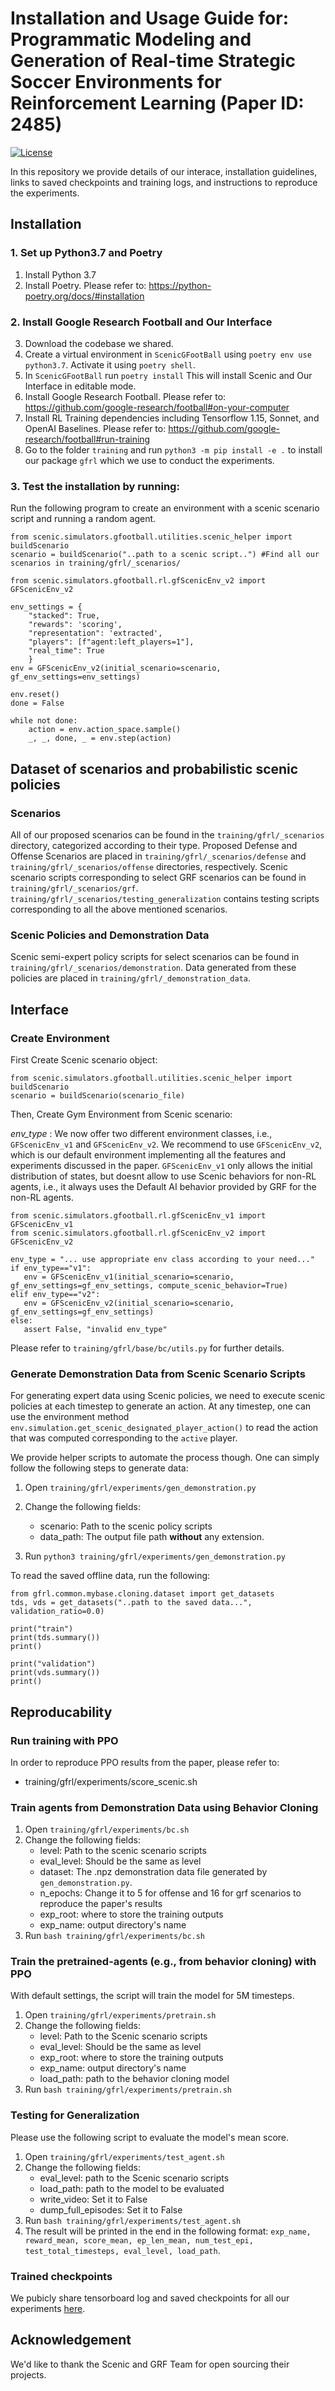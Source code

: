 
# Installation and Usage Guide for: Programmatic Modeling and Generation of Real-time Strategic Soccer Environments for Reinforcement Learning (Paper ID: 2485)

[![License](https://img.shields.io/badge/License-BSD%203--Clause-blue.svg)](https://opensource.org/licenses/BSD-3-Clause)


In this repository we provide details of our interace, installation guidelines, links to saved checkpoints and training logs, and instructions to reproduce the experiments.




## Installation
### 1. Set up Python3.7 and Poetry
1. Install Python 3.7 
2. Install Poetry. Please refer to:
	https://python-poetry.org/docs/#installation
### 2. Install Google Research Football and Our Interface
3. Download the codebase we shared.
4. Create a virtual environment in `ScenicGFootBall` using `poetry env use python3.7`. Activate it using `poetry shell`.
5. In `ScenicGFootBall` run `poetry install`
	This will install Scenic and Our Interface in editable mode.
6. Install Google Research Football. Please refer to:
	https://github.com/google-research/football#on-your-computer
7. Install RL Training dependencies including Tensorflow 1.15, Sonnet, and OpenAI Baselines. Please refer to:
	https://github.com/google-research/football#run-training
8. Go to the folder `training` and run `python3 -m pip install -e .` to install our  package `gfrl` which we use to conduct the experiments.
### 3. Test the installation by running:
Run the following program to create an environment with a scenic scenario script and running a random agent.

    
    from scenic.simulators.gfootball.utilities.scenic_helper import buildScenario
    scenario = buildScenario("..path to a scenic script..") #Find all our scenarios in training/gfrl/_scenarios/
    
    from scenic.simulators.gfootball.rl.gfScenicEnv_v2 import GFScenicEnv_v2

    env_settings = {
        "stacked": True,
        "rewards": 'scoring',
        "representation": 'extracted',
        "players": [f"agent:left_players=1"],
        "real_time": True
        }
	env = GFScenicEnv_v2(initial_scenario=scenario, gf_env_settings=env_settings)
    
    env.reset()
    done = False

    while not done:
        action = env.action_space.sample()
        _, _, done, _ = env.step(action)

## Dataset of scenarios and probabilistic scenic policies

### Scenarios 
All of our proposed scenarios can be found in the `training/gfrl/_scenarios` directory, categorized according to their type. Proposed Defense and Offense Scenarios are placed in `training/gfrl/_scenarios/defense` and `training/gfrl/_scenarios/offense` directories, respectively. 
Scenic scenario scripts corresponding to select GRF scenarios can be found in `training/gfrl/_scenarios/grf`. `training/gfrl/_scenarios/testing_generalization` contains testing scripts corresponding to all the above mentioned scenarios. 

### Scenic Policies and Demonstration Data
Scenic semi-expert policy scripts for select scenarios can be found in `training/gfrl/_scenarios/demonstration`. Data generated from these policies are placed in `training/gfrl/_demonstration_data`.

## Interface
### Create Environment

First Create Scenic scenario object:

    from scenic.simulators.gfootball.utilities.scenic_helper import buildScenario  
    scenario = buildScenario(scenario_file)

Then, Create Gym Environment from Scenic scenario:

*env_type* : We now offer two different environment classes, i.e., `GFScenicEnv_v1` and `GFScenicEnv_v2`. We recommend to use `GFScenicEnv_v2`, which is our default environment implementing all the features and experiments discussed in the paper. `GFScenicEnv_v1` only allows the initial distribution of states, but doesnt allow to use Scenic behaviors for non-RL agents, i.e., it always uses the Default AI behavior provided by GRF for the non-RL agents. 

    from scenic.simulators.gfootball.rl.gfScenicEnv_v1 import GFScenicEnv_v1  
    from scenic.simulators.gfootball.rl.gfScenicEnv_v2 import GFScenicEnv_v2  
     
    env_type = "... use appropriate env class according to your need..."
    if env_type=="v1":  
       env = GFScenicEnv_v1(initial_scenario=scenario, gf_env_settings=gf_env_settings, compute_scenic_behavior=True)  
    elif env_type=="v2":  
       env = GFScenicEnv_v2(initial_scenario=scenario, gf_env_settings=gf_env_settings)  
    else:  
       assert False, "invalid env_type"

Please refer to `training/gfrl/base/bc/utils.py` for further details.

### Generate Demonstration Data from Scenic Scenario Scripts
For generating expert data using Scenic policies, we need to execute scenic policies at each timestep to generate an action. At any timestep, one can use the environment method `env.simulation.get_scenic_designated_player_action()` to read the action that was computed corresponding to the `active` player. 

We provide helper scripts to automate the process though. One can simply follow the following steps to generate data:  

1. Open `training/gfrl/experiments/gen_demonstration.py`
2. Change the following fields:
	- scenario: Path to the scenic policy scripts
	- data_path: The output file path **without** any extension.

3. Run `python3 training/gfrl/experiments/gen_demonstration.py`

To read the saved offline data, run the following: 


    from gfrl.common.mybase.cloning.dataset import get_datasets
    tds, vds = get_datasets("..path to the saved data...", validation_ratio=0.0)
    
    print("train")
    print(tds.summary())
    print()
    
    print("validation")
    print(vds.summary())
    print()

## Reproducability 


### Run training with PPO

In order to reproduce PPO results from the paper, please refer to:

- training/gfrl/experiments/score_scenic.sh


### Train agents from Demonstration Data using Behavior Cloning
1. Open `training/gfrl/experiments/bc.sh`
2. Change the following fields:
	- level: Path to the scenic scenario scripts
	- eval_level: Should be the same as level
	- dataset: The .npz demonstration data file generated by `gen_demonstration.py`.
	- n_epochs: Change it to 5 for offense and 16 for grf scenarios to reproduce the paper's results
	- exp_root: where to store the training outputs
	- exp_name: output directory's name
3. Run `bash training/gfrl/experiments/bc.sh`
### Train the pretrained-agents (e.g., from behavior cloning)  with PPO
With default settings, the script will train the model for 5M timesteps.
1. Open `training/gfrl/experiments/pretrain.sh`
2. Change the following fields:
	- level: Path to the Scenic scenario scripts
	- eval_level: Should be the same as level
	- exp_root: where to store the training outputs
	- exp_name: output directory's name
	- load_path: path to the behavior cloning model
3. Run `bash training/gfrl/experiments/pretrain.sh`
### Testing for Generalization 
Please use the following script to evaluate the model's mean score.
1. Open `training/gfrl/experiments/test_agent.sh`
2. Change the following fields:
	- eval_level: path to the Scenic scenario scripts
	- load_path: path to the model to be evaluated 
	- write_video: Set it to False
	- dump_full_episodes: Set it to False
3. Run `bash training/gfrl/experiments/test_agent.sh`
4. The result will be printed in the end in the following format:
`exp_name, reward_mean, score_mean, ep_len_mean, num_test_epi, test_total_timesteps, eval_level, load_path`.


### Trained checkpoints
We pubicly share tensorboard log and saved checkpoints for all our experiments [here](https://drive.google.com/drive/folders/11E1odAtLGh6mjoI2q3bkha3ZautX8XOo?usp=sharing).   

## Acknowledgement
We'd like to thank the Scenic and GRF Team for open sourcing their projects.

